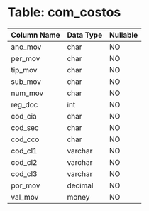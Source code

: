 # Table: com_costos

| Column Name | Data Type | Nullable |
|-------------|-----------|----------|
| ano_mov | char | NO |
| per_mov | char | NO |
| tip_mov | char | NO |
| sub_mov | char | NO |
| num_mov | char | NO |
| reg_doc | int | NO |
| cod_cia | char | NO |
| cod_sec | char | NO |
| cod_cco | char | NO |
| cod_cl1 | varchar | NO |
| cod_cl2 | varchar | NO |
| cod_cl3 | varchar | NO |
| por_mov | decimal | NO |
| val_mov | money | NO |
